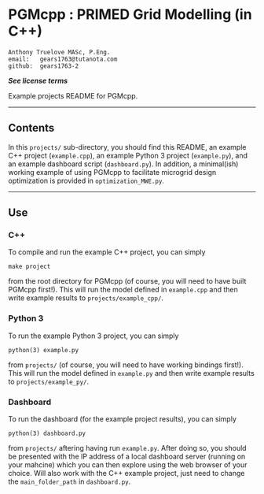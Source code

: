 # PGMcpp : PRIMED Grid Modelling (in C++)

    Anthony Truelove MASc, P.Eng.
    email:   gears1763@tutanota.com
    github:  gears1763-2

***See license terms***


Example projects README for PGMcpp.

--------


## Contents

In this `projects/` sub-directory, you should find this README, an example C++ project
(`example.cpp`), an example Python 3 project (`example.py`), and an example dashboard 
script (`dashboard.py`). In addition, a minimal(ish) working example of using PGMcpp to 
facilitate microgrid design optimization is provided in `optimization_MWE.py`.

--------


## Use

### C++

To compile and run the example C++ project, you can simply

    make project

from the root directory for PGMcpp (of course, you will need to have built PGMcpp
first!). This will run the model defined in `example.cpp` and then write example results
to `projects/example_cpp/`.

### Python 3

To run the example Python 3 project, you can simply

    python(3) example.py

from `projects/` (of course, you will need to have working bindings first!). This will
run the model defined in `example.py` and then write example results
to `projects/example_py/`.

### Dashboard

To run the dashboard (for the example project results), you can simply

    python(3) dashboard.py

from `projects/` aftering having run `example.py`. After doing so, you should be
presented with the IP address of a local dashboard server (running on your mahcine)
which you can then explore using the web browser of your choice. Will also work with 
the C++ example project, just need to change the `main_folder_path` in `dashboard.py`.
